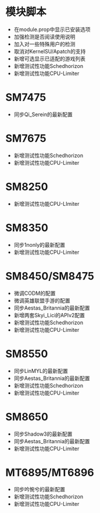 # 模块脚本
- 在module.prop中显示已安装选项
- 加强检测是否阅读使用说明
- 加入对一些特殊用户的检测
- 取消对KernelSU/Apatch的支持
- 新增可选显示已适配的游戏列表
- 新增测试性功能Schedhorizon
- 新增测试性功能CPU-Limiter
# SM7475
- 同步Qi_Serein的最新配置
# SM7675
- 新增测试性功能Schedhorizon
- 新增测试性功能CPU-Limiter
# SM8250
- 新增测试性功能CPU-LImiter
# SM8350
- 同步1nonly的最新配置
- 新增测试性功能CPU-Limiter
# SM8450/SM8475
- 微调CODM的配置
- 微调英雄联盟手游的配置
- 同步Aestas_Britannia的最新配置
- 新增两套Skyi_Lici的APIv2配置
- 新增测试性功能Schedhorizon
- 新增测试性功能CPU-Limiter
# SM8550
- 同步LinMYL的最新配置
- 同步Aestas_Britannia的最新配置
- 新增测试性功能Schedhorizon
- 新增测试性功能CPU-Limiter
# SM8650
- 同步Shadow3的最新配置
- 同步Aestas_Britannia的最新配置
- 新增测试性功能CPU-Limiter
# MT6895/MT6896
- 同步吟惋兮的最新配置
- 新增测试性功能Schedhorizon
- 新增测试性功能CPU-Limiter

